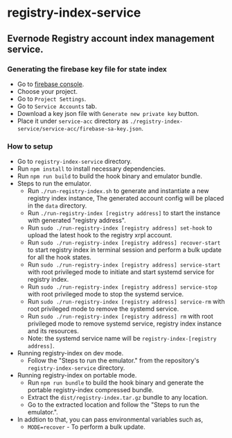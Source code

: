 # registry-index-service
## Evernode Registry account index management service.

### Generating the firebase key file for state index
- Go to [firebase console](https://console.firebase.google.com).
- Choose your project.
- Go to `Project Settings`.
- Go to `Service Accounts` tab.
- Download a key json file with `Generate new private key` button.
- Place it under `service-acc` directory as `./registry-index-service/service-acc/firebase-sa-key.json`.

### How to setup
- Go to `registry-index-service` directory.
- Run `npm install` to install necessary dependencies.
- Run `npm run build` to build the hook binary and emulator bundle.
- Steps to run the emulator.
  - Run `./run-registry-index.sh` to generate and instantiate a new registry index instance, The generated account config will be placed in the `data` directory.
  - Run `./run-registry-index [registry address]` to start the instance with generated "registry address".
  - Run `sudo ./run-registry-index [registry address] set-hook` to upload the latest hook to the registry xrpl account.
  - Run `sudo ./run-registry-index [registry address] recover-start` to start registry index in terminal session and perform a bulk update for all the hook states.
  - Run `sudo ./run-registry-index [registry address] service-start` with root privileged mode to initiate and start systemd service for registry index.
  - Run `sudo ./run-registry-index [registry address] service-stop` with root privileged mode to stop the systemd service.
  - Run `sudo ./run-registry-index [registry address] service-rm` with root privileged mode to remove the systemd service.
  - Run `sudo ./run-registry-index [registry address] rm` with root privileged mode to remove systemd service, registry index instance and its resources.
  - Note: the systemd service name will be `registry-index-[registry address]`.
- Running registry-index on dev mode.
  - Follow the "Steps to run the emulator." from the repository's `registry-index-service` directory.
- Running registry-index on portable mode.
  - Run `npm run bundle` to build the hook binary and generate the portable registry-index compressed bundle.
  - Extract the `dist/registry-index.tar.gz` bundle to any location.
  - Go to the extracted location and follow the "Steps to run the emulator.".
- In addtion to that, you can pass environmental variables such as,
  - `MODE=recover` - To perform a bulk update.
